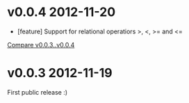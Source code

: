 # v0.0.4 2012-11-20

* [feature] Support for relational operatiors >, <, >= and <=

[Compare v0.0.3..v0.0.4](https://github.com/mbj/auom/compare/v0.0.3...v0.0.4)

# v0.0.3 2012-11-19

First public release :)

